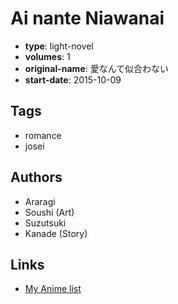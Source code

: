# Ai nante Niawanai

-   **type**: light-novel
-   **volumes**: 1
-   **original-name**: 愛なんて似合わない
-   **start-date**: 2015-10-09

## Tags

-   romance
-   josei

## Authors

-   Araragi
-   Soushi (Art)
-   Suzutsuki
-   Kanade (Story)

## Links

-   [My Anime list](https://myanimelist.net/manga/106620/Ai_nante_Niawanai)

